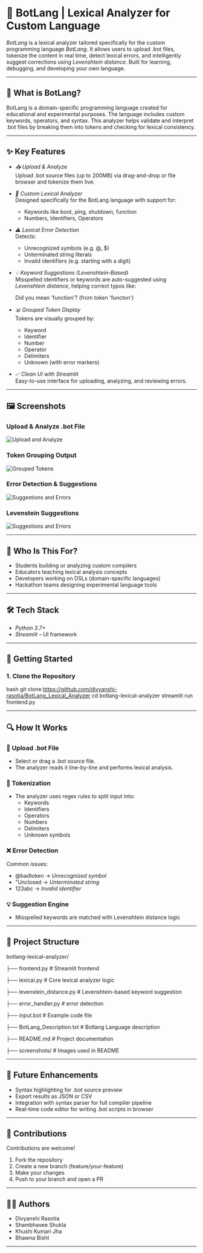 # 🤖 BotLang | Lexical Analyzer for Custom Language


*BotLang* is a lexical analyzer tailored specifically for the custom programming language *BotLang*. It allows users to upload .bot files, tokenize the content in real time, detect lexical errors, and intelligently suggest corrections using *Levenshtein distance*. Built for learning, debugging, and developing your own language.

---

## 🧠 What is BotLang?

BotLang is a domain-specific programming language created for educational and experimental purposes. The language includes custom keywords, operators, and syntax. This analyzer helps validate and interpret .bot files by breaking them into tokens and checking for lexical consistency.

---

## ✨ Key Features

- *📥 Upload & Analyze*  
  Upload .bot source files (up to 200MB) via drag-and-drop or file browser and tokenize them live.

- *🧠 Custom Lexical Analyzer*  
  Designed specifically for the BotLang language with support for:
  - Keywords like boot, ping, shutdown, function
  - Numbers, Identifiers, Operators


- *⚠ Lexical Error Detection*  
  Detects:
  - Unrecognized symbols (e.g. @, $)
  - Unterminated string literals
  - Invalid identifiers (e.g. starting with a digit)

- *💡 Keyword Suggestions (Levenshtein-Based)*  
  Misspelled identifiers or keywords are auto-suggested using *Levenshtein distance*, helping correct typos like:
  
  Did you mean 'function'? (from token 'functon')
  

- *📊 Grouped Token Display*  
  Tokens are visually grouped by:
  - Keyword
  - Identifier
  - Number
  - Operator
  - Delimiters
  - Unknown (with error markers)

- *✅ Clean UI with Streamlit*  
  Easy-to-use interface for uploading, analyzing, and reviewing errors.

---

## 🖼 Screenshots

### Upload & Analyze .bot File
![Upload and Analyze](screenshots/analyze.png)

### Token Grouping Output
![Grouped Tokens](screenshots/tokengrouped.png)

### Error Detection & Suggestions
![Suggestions and Errors](screenshots/error.png)

### Levenstein Suggestions
![Suggestions and Errors](screenshots/levensthien.png)

---

## 🏫 Who Is This For?

- Students building or analyzing custom compilers  
- Educators teaching lexical analysis concepts  
- Developers working on DSLs (domain-specific languages)  
- Hackathon teams designing experimental language tools

---

## 🛠 Tech Stack

- *Python 3.7+*
- *Streamlit* – UI framework  

---

## 🚀 Getting Started

### 1. Clone the Repository

bash
git clone https://github.com/divyanshi-rasotia/BotLang_Lexical_Analyzer
cd botlang-lexical-analyzer
streamlit run frontend.py


---

## 🔍 How It Works

### 📁 Upload .bot File
- Select or drag a .bot source file.
- The analyzer reads it line-by-line and performs lexical analysis.

### 🧠 Tokenization
- The analyzer uses regex rules to split input into:
  - Keywords
  - Identifiers
  - Operators
  - Numbers
  - Delimiters
  - Unknown symbols

### ❌ Error Detection
Common issues:
- @badtoken → *Unrecognized symbol*
- "Unclosed → *Unterminated string*
- 123abc → *Invalid identifier*

### 💡 Suggestion Engine
- Misspelled keywords are matched with Levenshtein distance logic

---

## 📁 Project Structure


botlang-lexical-analyzer/

├── frontend.py                    # Streamlit frontend

├── lexical.py                     # Core lexical analyzer logic

├── levenstein_distance.py         # Levenshtein-based keyword suggestion

├── error_handler.py               # error detection

├── input.bot                      # Example code file

├── BotLang_Description.txt        # Botlang Language description

├── README.md                      # Project documentation

├── screenshots/                   # Images used in README



---

## 🔮 Future Enhancements

- Syntax highlighting for .bot source preview  
- Export results as JSON or CSV  
- Integration with syntax parser for full compiler pipeline  
- Real-time code editor for writing .bot scripts in browser  

---

## 🤝 Contributions

Contributions are welcome!

1. Fork the repository  
2. Create a new branch (feature/your-feature)  
3. Make your changes  
4. Push to your branch and open a PR

---

## 👩‍💻 Authors

- Divyanshi Rasotia  
- Shambhavee Shukla
- Khushi Kumari Jha
- Bhawna Bisht

---
